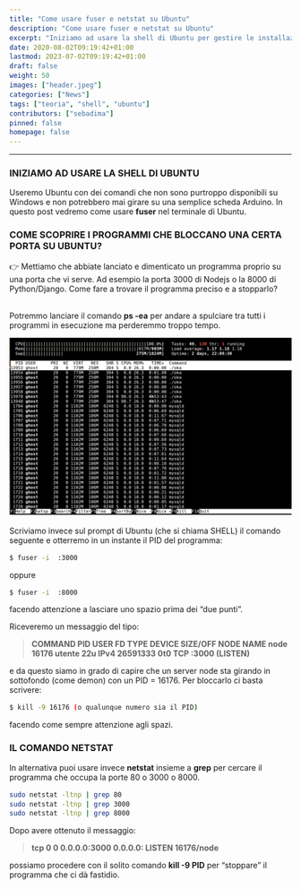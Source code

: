 ```yaml
---
title: "Come usare fuser e netstat su Ubuntu"
description: "Come usare fuser e netstat su Ubuntu"
excerpt: "Iniziamo ad usare la shell di Ubuntu per gestire le installazioni di Domotica più evolute. Useremo Ubuntu per applicazioni complesse che non potrebbero mai girare su una semplice scheda Arduino…."
date: 2020-08-02T09:19:42+01:00
lastmod: 2023-07-02T09:19:42+01:00
draft: false
weight: 50
images: ["header.jpeg"]
categories: ["News"]
tags: ["teoria", "shell", "ubuntu"]
contributors: ["sebadima"]
pinned: false
homepage: false
---
```




* * * 
### INIZIAMO AD USARE LA SHELL DI UBUNTU 

Useremo Ubuntu con dei comandi che non sono purtroppo disponibili su Windows e non potrebbero mai girare su una semplice scheda Arduino. In questo post vedremo come usare **fuser** nel terminale di Ubuntu.


### COME SCOPRIRE I PROGRAMMI CHE BLOCCANO UNA CERTA PORTA SU UBUNTU?

<div class="alert alert-doks d-flexflex-shrink-1" role="alert"> 👉 
Mettiamo che abbiate lanciato e dimenticato un programma proprio su una porta che vi serve. Ad esempio la porta 3000 di Nodejs o la 8000 di Python/Django. Come fare a trovare il programma preciso e a stopparlo?
</div>

<br>

Potremmo lanciare il comando **ps -ea** per andare a spulciare tra tutti i programmi in esecuzione ma perderemmo troppo tempo. 

<img class="x figure-img img-fluid lazyload blur-up" width="800" alt=" esemoio del comando ps su ubuntu" src="images/101.png">

<br>
<br>
Scriviamo invece sul prompt di Ubuntu (che si chiama SHELL) il comando seguente e otterremo in un instante il PID del programma:

```bash
$ fuser -i  :3000
```

oppure

```bash
$ fuser -i  :8000
```

facendo attenzione a lasciare uno spazio prima dei “due punti”.

Riceveremo un messaggio del tipo:


> **COMMAND PID USER FD TYPE DEVICE SIZE/OFF NODE NAME
node 16176 utente 22u IPv4 26591333 0t0 TCP :3000 (LISTEN)**

e da questo siamo in grado di capire che un server node sta girando in sottofondo (come demon) con un PID = 16176.
Per bloccarlo ci basta scrivere:

```bash
$ kill -9 16176 (o qualunque numero sia il PID)
```

facendo come sempre attenzione agli spazi.

### IL COMANDO NETSTAT

In alternativa puoi usare invece **netstat** insieme a **grep** per cercare il programma che occupa la porte 80 o 3000 o 8000.

```bash
sudo netstat -ltnp | grep 80
sudo netstat -ltnp | grep 3000
sudo netstat -ltnp | grep 8000
```

Dopo avere ottenuto il messaggio:

> **tcp 0 0 0.0.0.0:3000 0.0.0.0: LISTEN 16176/node**

possiamo procedere con il solito comando **kill -9 PID** per “stoppare” il programma che ci dà fastidio.

